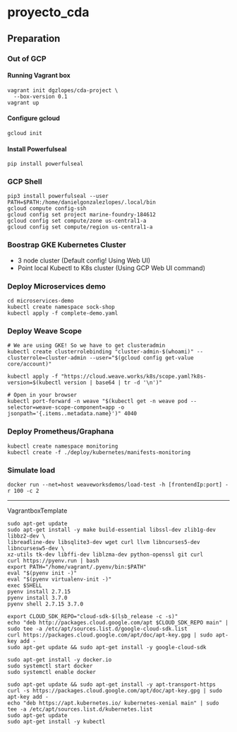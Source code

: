 # proyecto_cda
## Preparation
### Out of GCP
#### Running Vagrant box
```
vagrant init dgzlopes/cda-project \
  --box-version 0.1
vagrant up
```
#### Configure gcloud
```
gcloud init
```

#### Install Powerfulseal
```
pip install powerfulseal

```
### GCP Shell
```
pip3 install powerfulseal --user
PATH=$PATH:/home/danielgonzalezlopes/.local/bin
gcloud compute config-ssh
gcloud config set project marine-foundry-184612
gcloud config set compute/zone us-central1-a
gcloud config set compute/region us-central1-a
```

### Boostrap GKE Kubernetes Cluster
- 3 node cluster (Default config! Using Web UI)
- Point local Kubectl to K8s cluster (Using GCP Web UI command)

### Deploy Microservices demo 
```
cd microservices-demo
kubectl create namespace sock-shop
kubectl apply -f complete-demo.yaml
```
### Deploy Weave Scope
```
# We are using GKE! So we have to get clusteradmin
kubectl create clusterrolebinding "cluster-admin-$(whoami)" --clusterrole=cluster-admin --user="$(gcloud config get-value core/account)"
```
```
kubectl apply -f "https://cloud.weave.works/k8s/scope.yaml?k8s-version=$(kubectl version | base64 | tr -d '\n')"
```
```
# Open in your browser
kubectl port-forward -n weave "$(kubectl get -n weave pod --selector=weave-scope-component=app -o jsonpath='{.items..metadata.name}')" 4040
```
### Deploy Prometheus/Graphana
```
kubectl create namespace monitoring
kubectl create -f ./deploy/kubernetes/manifests-monitoring
```
### Simulate load
```
docker run --net=host weaveworksdemos/load-test -h [frontendIp:port] -r 100 -c 2
```





--------
VagrantboxTemplate
```
sudo apt-get update
sudo apt-get install -y make build-essential libssl-dev zlib1g-dev libbz2-dev \
libreadline-dev libsqlite3-dev wget curl llvm libncurses5-dev libncursesw5-dev \
xz-utils tk-dev libffi-dev liblzma-dev python-openssl git curl
curl https://pyenv.run | bash
export PATH="/home/vagrant/.pyenv/bin:$PATH"
eval "$(pyenv init -)"
eval "$(pyenv virtualenv-init -)"
exec $SHELL
pyenv install 2.7.15
pyenv install 3.7.0
pyenv shell 2.7.15 3.7.0

export CLOUD_SDK_REPO="cloud-sdk-$(lsb_release -c -s)"
echo "deb http://packages.cloud.google.com/apt $CLOUD_SDK_REPO main" | sudo tee -a /etc/apt/sources.list.d/google-cloud-sdk.list
curl https://packages.cloud.google.com/apt/doc/apt-key.gpg | sudo apt-key add -
sudo apt-get update && sudo apt-get install -y google-cloud-sdk

sudo apt-get install -y docker.io
sudo systemctl start docker
sudo systemctl enable docker

sudo apt-get update && sudo apt-get install -y apt-transport-https
curl -s https://packages.cloud.google.com/apt/doc/apt-key.gpg | sudo apt-key add -
echo "deb https://apt.kubernetes.io/ kubernetes-xenial main" | sudo tee -a /etc/apt/sources.list.d/kubernetes.list
sudo apt-get update
sudo apt-get install -y kubectl
```

